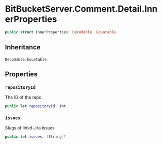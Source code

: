 # BitBucketServer.Comment.Detail.InnerProperties

``` swift
public struct InnerProperties: Decodable, Equatable 
```

## Inheritance

`Decodable`, `Equatable`

## Properties

### `repositoryId`

The ID of the repo

``` swift
public let repositoryId: Int
```

### `issues`

Slugs of linkd Jira issues

``` swift
public let issues: [String]?
```
